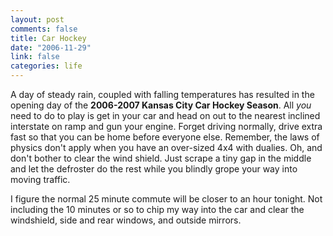 ```yaml
--- 
layout: post
comments: false
title: Car Hockey
date: "2006-11-29"
link: false
categories: life
---
```

A day of steady rain, coupled with falling temperatures has resulted in the opening day of the <strong>2006-2007 Kansas City Car Hockey Season</strong>. All <i>you</i> need to do to play is get in your car and head on out to the nearest inclined interstate on ramp and gun your engine. Forget driving normally, drive extra fast so that you can be home before everyone else. Remember, the laws of physics don't apply when you have an over-sized 4x4 with dualies. Oh, and don't bother to clear the wind shield. Just scrape a tiny gap in the middle and let the defroster do the rest while you blindly grope your way into moving traffic.

I figure the normal 25 minute commute will be closer to an hour tonight. Not including the 10 minutes or so to chip my way into the car and clear the windshield, side and rear windows, and outside mirrors.
